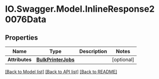 # IO.Swagger.Model.InlineResponse20076Data
## Properties

Name | Type | Description | Notes
------------ | ------------- | ------------- | -------------
**Attributes** | [**BulkPrinterJobs**](BulkPrinterJobs.md) |  | [optional] 

[[Back to Model list]](../README.md#documentation-for-models) [[Back to API list]](../README.md#documentation-for-api-endpoints) [[Back to README]](../README.md)

